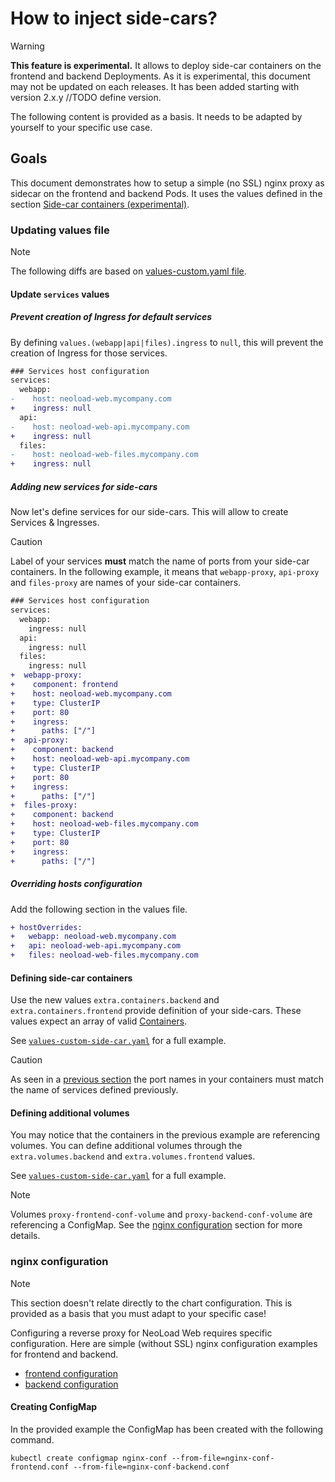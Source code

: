 # How to inject side-cars?

> [!WARNING] 
> **This feature is experimental.**
> It allows to deploy side-car containers on the frontend and backend Deployments.
> As it is experimental, this document may not be updated on each releases.
> It has been added starting with version 2.x.y //TODO define version.
>
> The following content is provided as a basis. It needs to be adapted by yourself to your specific use case.

## Goals

This document demonstrates how to setup a simple (no SSL) nginx proxy as sidecar on the frontend and backend Pods.
It uses the values defined in the section [Side-car containers (experimental)](../../README.md#side-car-containers-experimental).

### Updating values file

> [!NOTE]
> The following diffs are based on [values-custom.yaml file](../../values-custom.yaml).

#### Update `services` values

##### Prevent creation of Ingress for default services

By defining `values.(webapp|api|files).ingress` to `null`, this will prevent the creation of Ingress for those services.

```diff
### Services host configuration
services:
  webapp:
-    host: neoload-web.mycompany.com
+    ingress: null
  api:
-    host: neoload-web-api.mycompany.com
+    ingress: null
  files:
-    host: neoload-web-files.mycompany.com
+    ingress: null
```

##### Adding new services for side-cars

Now let's define services for our side-cars. This will allow to create Services & Ingresses.

> [!CAUTION]
> Label of your services **must** match the name of ports from your side-car containers.
> In the following example, it means that `webapp-proxy`, `api-proxy` and `files-proxy` are names of your side-car containers.

```diff
### Services host configuration
services:
  webapp:
    ingress: null
  api:
    ingress: null
  files:
    ingress: null
+  webapp-proxy:
+    component: frontend
+    host: neoload-web.mycompany.com
+    type: ClusterIP
+    port: 80
+    ingress:
+      paths: ["/"]
+  api-proxy:
+    component: backend
+    host: neoload-web-api.mycompany.com
+    type: ClusterIP
+    port: 80
+    ingress:
+      paths: ["/"]
+  files-proxy:
+    component: backend
+    host: neoload-web-files.mycompany.com
+    type: ClusterIP
+    port: 80
+    ingress:
+      paths: ["/"]
```

##### Overriding hosts configuration

Add the following section in the values file.

```diff
+ hostOverrides:
+   webapp: neoload-web.mycompany.com
+   api: neoload-web-api.mycompany.com
+   files: neoload-web-files.mycompany.com
```

#### Defining side-car containers

Use the new values `extra.containers.backend` and `extra.containers.frontend` provide definition of your side-cars.
These values expect an array of valid [Containers](https://kubernetes.io/docs/reference/generated/kubernetes-api/v1.26/#container-v1-core).

See [`values-custom-side-car.yaml`](./values-custom-side-car.yaml) for a full example.

> [!CAUTION]
> As seen in a [previous section](#adding-new-services-for-side-cars) the port names in your containers must match the name of services defined previously.

#### Defining additional volumes

You may notice that the containers in the previous example are referencing volumes.
You can define additional volumes through the `extra.volumes.backend` and `extra.volumes.frontend` values.

See [`values-custom-side-car.yaml`](./values-custom-side-car.yaml) for a full example.

> [!NOTE]
> Volumes `proxy-frontend-conf-volume` and `proxy-backend-conf-volume` are referencing a ConfigMap. See the [nginx configuration](#nginx-configuration) section for more details.

### nginx configuration

> [!NOTE]
> This section doesn't relate directly to the chart configuration. This is provided as a basis that you must adapt to your specific case!

Configuring a reverse proxy for NeoLoad Web requires specific configuration. Here are simple (without SSL) nginx configuration examples for frontend and backend.

- [frontend configuration](./nginx-conf-frontend.conf)
- [backend configuration](./nginx-conf-backend.conf)

#### Creating ConfigMap

In the provided example the ConfigMap has been created with the following command.

```shell
kubectl create configmap nginx-conf --from-file=nginx-conf-frontend.conf --from-file=nginx-conf-backend.conf
```
